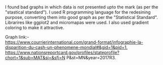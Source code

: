 I found bad graphs in which data is not presented upto the mark (as per the "stastical standard"). I used R programming language for the redesining purpose, converting them into good graph as per the "Statistical Standard".
Librarires like ggplot2 and micromapas were used. I also used gradient coloring to make it attractive.


Graph link:- </br>
<https://www.courrierinternational.com/grand-format/infographie-la-disparition-du-cash-un-phenomene-mondial#&gid=1&pid=1.> <br />
https://www.nationsreportcard.gov/profiles/stateprofile?chort=1&sub=MAT&sj=&sfj=N P&st=MN&year=2017R3.
